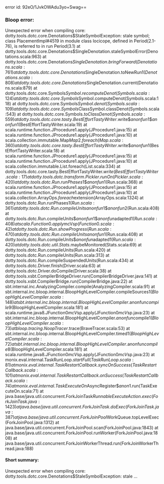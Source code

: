 error id: 92eO/1JvkOWAdu3yo+Swag==
### Bloop error:

Unexpected error when compiling core: dotty.tools.dotc.core.Denotations$StaleSymbolException: stale symbol; class PlacementImpl#4519 in module class locicope, defined in Period(2.1-76), is referred to in run Period(3.1)
	at dotty.tools.dotc.core.Denotations$SingleDenotation.staleSymbolError(Denotations.scala:963)
	at dotty.tools.dotc.core.Denotations$SingleDenotation.bringForward(Denotations.scala:761)
	at dotty.tools.dotc.core.Denotations$SingleDenotation.toNewRun$1(Denotations.scala:808)
	at dotty.tools.dotc.core.Denotations$SingleDenotation.current(Denotations.scala:879)
	at dotty.tools.dotc.core.Symbols$Symbol.recomputeDenot(Symbols.scala:124)
	at dotty.tools.dotc.core.Symbols$Symbol.computeDenot(Symbols.scala:118)
	at dotty.tools.dotc.core.Symbols$Symbol.denot(Symbols.scala:109)
	at dotty.tools.dotc.core.Symbols$ClassSymbol.classDenot(Symbols.scala:543)
	at dotty.tools.dotc.core.Symbols$.toClassDenot(Symbols.scala:559)
	at dotty.tools.dotc.core.tasty.BestEffortTastyWriter$.write$$anonfun$1$$anonfun$1(BestEffortTastyWriter.scala:19)
	at scala.runtime.function.JProcedure1.apply(JProcedure1.java:15)
	at scala.runtime.function.JProcedure1.apply(JProcedure1.java:10)
	at scala.collection.immutable.Map$Map2.foreach(Map.scala:360)
	at dotty.tools.dotc.core.tasty.BestEffortTastyWriter$.write$$anonfun$1(BestEffortTastyWriter.scala:18)
	at scala.runtime.function.JProcedure1.apply(JProcedure1.java:15)
	at scala.runtime.function.JProcedure1.apply(JProcedure1.java:10)
	at scala.collection.immutable.List.foreach(List.scala:334)
	at dotty.tools.dotc.core.tasty.BestEffortTastyWriter$.write(BestEffortTastyWriter.scala:17)
	at dotty.tools.dotc.transform.Pickler.runOn(Pickler.scala:420)
	at dotty.tools.dotc.Run.runPhases$1$$anonfun$1(Run.scala:368)
	at scala.runtime.function.JProcedure1.apply(JProcedure1.java:15)
	at scala.runtime.function.JProcedure1.apply(JProcedure1.java:10)
	at scala.collection.ArrayOps$.foreach$extension(ArrayOps.scala:1324)
	at dotty.tools.dotc.Run.runPhases$1(Run.scala:361)
	at dotty.tools.dotc.Run.compileUnits$$anonfun$1$$anonfun$2(Run.scala:408)
	at dotty.tools.dotc.Run.compileUnits$$anonfun$1$$anonfun$adapted$1(Run.scala:408)
	at scala.Function0.apply$mcV$sp(Function0.scala:42)
	at dotty.tools.dotc.Run.showProgress(Run.scala:470)
	at dotty.tools.dotc.Run.compileUnits$$anonfun$1(Run.scala:408)
	at dotty.tools.dotc.Run.compileUnits$$anonfun$adapted$1(Run.scala:420)
	at dotty.tools.dotc.util.Stats$.maybeMonitored(Stats.scala:69)
	at dotty.tools.dotc.Run.compileUnits(Run.scala:420)
	at dotty.tools.dotc.Run.compileUnits(Run.scala:313)
	at dotty.tools.dotc.Run.compileSuspendedUnits(Run.scala:434)
	at dotty.tools.dotc.Driver.finish(Driver.scala:63)
	at dotty.tools.dotc.Driver.doCompile(Driver.scala:38)
	at dotty.tools.xsbt.CompilerBridgeDriver.run(CompilerBridgeDriver.java:141)
	at dotty.tools.xsbt.CompilerBridge.run(CompilerBridge.java:22)
	at sbt.internal.inc.AnalyzingCompiler.compile(AnalyzingCompiler.scala:91)
	at sbt.internal.inc.bloop.internal.BloopHighLevelCompiler.compileSources$1(BloopHighLevelCompiler.scala:148)
	at sbt.internal.inc.bloop.internal.BloopHighLevelCompiler.$anonfun$compile$9(BloopHighLevelCompiler.scala:181)
	at scala.runtime.java8.JFunction0$mcV$sp.apply(JFunction0$mcV$sp.java:23)
	at sbt.internal.inc.bloop.internal.BloopHighLevelCompiler.$anonfun$compile$1(BloopHighLevelCompiler.scala:73)
	at bloop.tracing.NoopTracer$.trace(BraveTracer.scala:53)
	at sbt.internal.inc.bloop.internal.BloopHighLevelCompiler.timed$1(BloopHighLevelCompiler.scala:72)
	at sbt.internal.inc.bloop.internal.BloopHighLevelCompiler.$anonfun$compile$8(BloopHighLevelCompiler.scala:181)
	at scala.runtime.java8.JFunction0$mcV$sp.apply(JFunction0$mcV$sp.java:23)
	at monix.eval.internal.TaskRunLoop$.startFull(TaskRunLoop.scala:81)
	at monix.eval.internal.TaskRestartCallback.syncOnSuccess(TaskRestartCallback.scala:101)
	at monix.eval.internal.TaskRestartCallback.onSuccess(TaskRestartCallback.scala:74)
	at monix.eval.internal.TaskExecuteOn$AsyncRegister$$anon$1.run(TaskExecuteOn.scala:71)
	at java.base/java.util.concurrent.ForkJoinTask$RunnableExecuteAction.exec(ForkJoinTask.java:1423)
	at java.base/java.util.concurrent.ForkJoinTask.doExec(ForkJoinTask.java:387)
	at java.base/java.util.concurrent.ForkJoinPool$WorkQueue.topLevelExec(ForkJoinPool.java:1312)
	at java.base/java.util.concurrent.ForkJoinPool.scan(ForkJoinPool.java:1843)
	at java.base/java.util.concurrent.ForkJoinPool.runWorker(ForkJoinPool.java:1808)
	at java.base/java.util.concurrent.ForkJoinWorkerThread.run(ForkJoinWorkerThread.java:188)
#### Short summary: 

Unexpected error when compiling core: dotty.tools.dotc.core.Denotations$StaleSymbolException: stale ...
